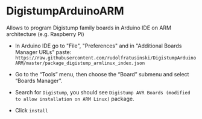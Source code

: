 # DigistumpArduinoARM

Allows to program Digistump family boards in Arduino IDE on ARM architecture (e.g. Raspberry Pi)

- In Arduino IDE go to "File", "Preferences" and in "Additional Boards Manager URLs" paste:
`https://raw.githubusercontent.com/rudolfratusinski/DigistumpArduinoARM/master/package_digistump_armlinux_index.json`

- Go to the “Tools” menu, then choose the “Board” submenu and select “Boards Manager”.
- Search for `Digistump`, you should see `Digistump AVR Boards (modified to allow installation on ARM Linux)` package.
- Click `install`
